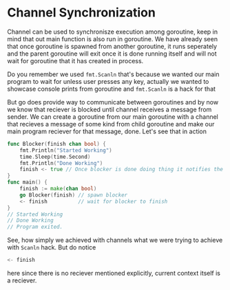# Channel Synchronization

Channel can be used to synchronisze execution among goroutine, keep in mind that out main function is also run in goroutine. We have already seen that once goroutine is spawned from another goroutine, it runs seperately and the parent goroutine will exit once it is done running itself and will not wait for goroutine that it has created in process. 

Do you remember we used  `fmt.Scanln` that's because we wanted our main program to wait for unless user presses any key, actually we wanted to showcase console prints from goroutine and `fmt.Scanln` is a hack for that

But go does provide way to communicate between goroutines and by now we know that reciever is blocked until channel receives a message from sender. We can create a goroutine from our main goroutine with a channel that recieves a message of some kind from child goroutine and make our main program reciever for that message, done. Let's see that in action 

```go
func Blocker(finish chan bool) {
    fmt.Println("Started Working")
    time.Sleep(time.Second)
    fmt.Println("Done Working")
    finish <- true // Once blocker is done doing thing it notifies the channel
}
func main() {
    finish := make(chan bool)
    go Blocker(finish) // spawn blocker 
    <- finish          // wait for blocker to finish
}
// Started Working
// Done Working
// Program exited.
```

See, how simply we achieved with channels what we were trying to achieve with `Scanln` hack. But do notice

```go
<- finish
```

here since there is no reciever mentioned explicitly, current context itself is a reciever. 

